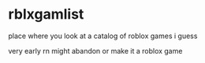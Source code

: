 # rblxgamlist
place where you look at a catalog of roblox games i guess


very early rn might abandon or make it a roblox game
